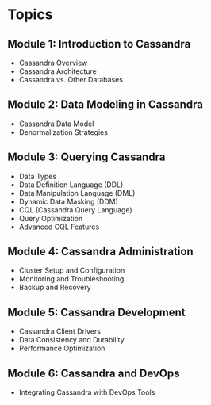 # Topics

## Module 1: Introduction to Cassandra

* Cassandra Overview
* Cassandra Architecture
* Cassandra vs. Other Databases
  
## Module 2: Data Modeling in Cassandra

* Cassandra Data Model
* Denormalization Strategies

## Module 3: Querying Cassandra

* Data Types
* Data Definition Language (DDL)
* Data Manipulation Language (DML)
* Dynamic Data Masking (DDM)
* CQL (Cassandra Query Language)
* Query Optimization
* Advanced CQL Features

## Module 4: Cassandra Administration

* Cluster Setup and Configuration
* Monitoring and Troubleshooting
* Backup and Recovery

## Module 5: Cassandra Development

* Cassandra Client Drivers
* Data Consistency and Durability
* Performance Optimization

## Module 6: Cassandra and DevOps

* Integrating Cassandra with DevOps Tools
